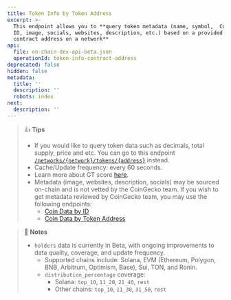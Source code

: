 ```yaml
---
title: Token Info by Token Address
excerpt: >-
  This endpoint allows you to **query token metadata (name, symbol,  CoinGecko
  ID, image, socials, websites, description, etc.) based on a provided token
  contract address on a network**
api:
  file: on-chain-dex-api-beta.json
  operationId: token-info-contract-address
deprecated: false
hidden: false
metadata:
  title: ''
  description: ''
  robots: index
next:
  description: ''
---
```

> 👍 **Tips**
>
> * If you would like to query token data such as decimals, total supply, price and etc. You can go to this endpoint [`/networks/{network}/tokens/{address}`](/reference/token-data-contract-address) instead.
> * Cache/Update frequency: every 60 seconds.
> * Learn more about GT score [here](https://support.coingecko.com/hc/en-us/articles/38381394237593-What-is-GT-Score-How-is-GT-Score-calculated).
> * Metadata (image, websites, description, socials) may be sourced on-chain and is not vetted by the CoinGecko team. If you wish to get metadata reviewed by CoinGecko team, you may use the following endpoints:
>   * [Coin Data by ID](https://docs.coingecko.com/reference/coins-id)
>   * [Coin Data by Token Address](https://docs.coingecko.com/reference/coins-contract-address)

> 📘 **Notes**
>
> * `holders` data is currently in Beta, with ongoing improvements to data quality, coverage, and update frequency.
>   * Supported chains include: Solana, EVM (Ethereum, Polygon, BNB, Arbitrum, Optimism, Base), Sui, TON, and Ronin.
>   * `distribution_percentage` coverage:
>     * Solana: `top_10`, `11_20`, `21_40`, `rest`
>     * Other chains: `top_10`, `11_30`, `31_50`, `rest`
